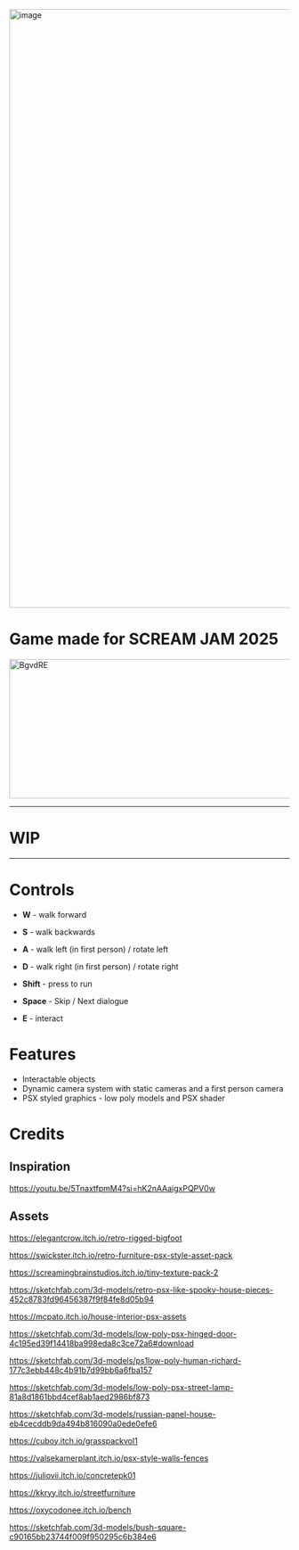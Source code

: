 <img width="1915" height="1074" alt="image" src="https://github.com/user-attachments/assets/8d9b8537-d745-4cbf-bc03-0acaa2ab50f2" />

# Game made for SCREAM JAM 2025
<img width="625" height="250" alt="BgvdRE" src="https://github.com/user-attachments/assets/1c5a237d-4406-4a18-be45-fc744c6b1fe1" />

---
# WIP
---
# Controls
- **W** - walk forward

- **S** - walk backwards

- **A** - walk left (in first person) / rotate left

- **D** - walk right (in first person) / rotate right

- **Shift** - press to run

- **Space** - Skip / Next dialogue

- **E** - interact

# Features
- Interactable objects
- Dynamic camera system with static cameras and a first person camera
- PSX styled graphics - low poly models and PSX shader


# Credits
## Inspiration
https://youtu.be/5TnaxtfpmM4?si=hK2nAAaigxPQPV0w
## Assets
https://elegantcrow.itch.io/retro-rigged-bigfoot

https://swickster.itch.io/retro-furniture-psx-style-asset-pack

https://screamingbrainstudios.itch.io/tiny-texture-pack-2

https://sketchfab.com/3d-models/retro-psx-like-spooky-house-pieces-452c8783fd96456387f9f84fe8d05b94

https://mcpato.itch.io/house-interior-psx-assets

https://sketchfab.com/3d-models/low-poly-psx-hinged-door-4c195ed39f14418ba998eda8c3ce72a6#download

https://sketchfab.com/3d-models/ps1low-poly-human-richard-177c3ebb448c4b91b7d99bb6a6fba157

https://sketchfab.com/3d-models/low-poly-psx-street-lamp-81a8d1861bbd4cef8ab1aed2986bf873

https://sketchfab.com/3d-models/russian-panel-house-eb4cecddb9da494b816090a0ede0efe6

https://cuboy.itch.io/grasspackvol1

https://valsekamerplant.itch.io/psx-style-walls-fences

https://juliovii.itch.io/concretepk01

https://kkryy.itch.io/streetfurniture

https://oxycodonee.itch.io/bench

https://sketchfab.com/3d-models/bush-square-c90165bb23744f009f950295c6b384e6
